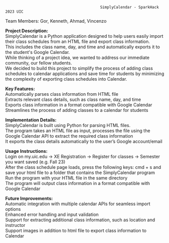                                               SimplyCalendar - SparkHack 2023 UIC

Team Members:
Gor,
Kenneth,
Ahmad,
Vincenzo

<b>Project Description:</b> <br/>
SimplyCalendar is a Python application designed to help users easily import their class schedules from an HTML file and export class information.<br/> 
This includes the class name, day, and time and automatically exports it to the student's Google Calendar.<br/> 
While thinking of a project idea, we wanted to address our immediate community, our fellow students.<br/>
We decided to build this project to simplify the process of adding class schedules to calendar applications and save time for students by minimizing the complexity of exporting class schedules into Calendar.<br/>

<b>Key Features:</b> <br />
Automatically parses class information from HTML file<br/>
Extracts relevant class details, such as class name, day, and time<br/>
Exports class information in a format compatible with Google Calendar<br/>
Streamlines the process of adding classes to a calendar for students<br/>

<b>Implementation Details:</b> <br />
SimplyCalendar is built using Python for parsing HTML files. <br/>
The program takes an HTML file as input, processes the file using the Google Calendar API to extract the required class information<br/>
It exports the class details automatically to the user’s Google account/email<br/>

<b>Usage Instructions:</b> <br />
Login on my.uic.edu -> XE Registration -> Register for classes -> Semester you want saved (e.g. Fall 23)<br/>
After the class schedule page loads, press the following keys: cmd + s and save your html file to a folder that contains the SimplyCalendar program<br/>
Run the program with your HTML file in the same directory<br/>
The program will output class information in a format compatible with Google Calendar<br/>

<b>Future Improvements:</b> <br />
Automatic integration with multiple calendar APIs for seamless import options<br/>
Enhanced error handling and input validation<br/>
Support for extracting additional class information, such as location and instructor<br/>
Support images in addition to html file to export class information to Calendar<br/>
